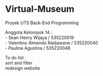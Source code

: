 # Virtual-Museum

Proyek UTS Back-End Programming

Anggota Kelompok 14 : <br>
    - Sean Henry Wijaya / 535220019 <br>
    - Valentino Almendo Radjawane / 535220040 <br>
    - Paulina Agustina / 535220048 <br>

To do list : <br>
sort and filter <br>
redesign website <br>